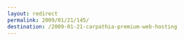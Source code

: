 ```yaml
---
layout: redirect
permalink: 2009/01/21/145/
destination: /2009-01-21-carpathia-premium-web-hosting
---
```

